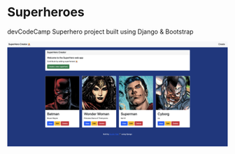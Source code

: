 # Superheroes
devCodeCamp Superhero project built using Django & Bootstrap

![Screenshot](screenshot.png)
